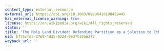 ```yaml
---
content_type: external-resource
external_url: https://doi.org/10.1080/09636410108429445
has_external_license_warning: true
license: https://en.wikipedia.org/wiki/All_rights_reserved
status: ''
title: 'The Holy Land Divided: Defending Partition as a Solution to Ethnic Wars'
uid: bf76cfd5-2769-4d35-8224-9e37b30b6372
wayback_url: ''
---
```

